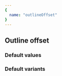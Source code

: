 ```yaml
---
{
  name: "outlineOffset"
}
---
```


## Outline offset

### Default values
<!-- defaults.values.start -->

<!-- defaults.values.end -->


### Default variants
<!-- defaults.variants.start -->

<!-- defaults.variants.end -->
